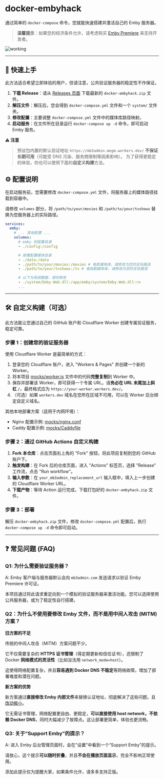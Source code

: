 # docker-embyhack

通过简单的 `docker-compose` 命令，您就能快速搭建并激活自己的 Emby 服务器。

> **温馨提示**：如果您的经济条件允许，请考虑购买 [Emby Premiere](https://emby.media/premiere.html) 来支持开发者。

![working](working.jpg)

---

## 🚀 快速上手

此方法适合希望立即体验的用户，但请注意，公共验证服务器的稳定性不作保证。

1.  **下载 Release**：请从 [Releases 页面](https://github.com/OpenGG/docker-embyhack/releases) 下载最新的 `docker-embyhack.zip` 文件。
2.  **解压文件**：解压后，您会得到 `docker-compose.yml` 文件和一个 `system/` 文件夹。
3.  **修改配置**：主要调整 `docker-compose.yml` 文件中的媒体库路径映射。
4.  **启动服务**：在文件所在目录运行 `docker-compose up -d` 命令，即可启动 Emby 服务。

**⚠️ 注意**

> 预设包内置的默认验证地址 `https://mb3admin.megm.workers.dev/` **不保证长期可用**（可能受 DNS 污染、服务商限制等因素影响）。
> 为了获得更稳定的体验，你也可以使用下面的**自定义构建**方法。

## ⚙️ 配置说明

在启动服务前，您需要修改 `docker-compose.yml` 文件，将服务器上的媒体路径挂载到容器中。

请修改 `volumes` 部分，将 `/path/to/your/movies` 和 `/path/to/your/tvshows` 替换为您服务器上的实际路径。

```yaml
services:
  emby:
    # ... 其他配置 ...
    volumes:
      # emby 的配置目录
      - ./config:/config

      # 按需配置媒体目录
      - ./data:/data
      - ./path/to/your/movies:/movies # 电影媒体库，请修改为您的实际路径
      - ./path/to/your/tvshows:/tv # 电视剧媒体库，请修改为您的实际路径

      # 以下为系统数据，请勿修改
      - ./system/Emby.Web.dll:/app/emby/system/Emby.Web.dll:ro
      ...
```
---

## 🛠️ 自定义构建（可选）

此方法能让您通过自己的 GitHub 账户和 Cloudflare Worker 创建专属验证服务，稳定可靠。

### 步骤 1：创建您的验证服务器

使用 Cloudflare Worker 是最简单的方式：

1.  登录您的 Cloudflare 账户，进入 "Workers & Pages" 并创建一个新的 Worker。
2.  将本项目 [mocks/worker.js](./mocks/worker.js) 文件中的代码**完整复制**到 Worker 中。
3.  保存并部署该 Worker，即可获得一个专属 URL。请**务必在 URL 末尾加上斜杠 `/`**，最终格式应为 `https://your-worker.workers.dev/`。
4.  （可选）如果 `workers.dev` 域名在您所在区域不可用，可以在 Worker 后台绑定自定义域名。

其他本地部署方案（适用于内网环境）：

* Nginx 配置示例: [mocks/nginx.conf](./mocks/nginx.conf)
* Caddy 配置示例: [mocks/Caddyfile](./mocks/Caddyfile)

### 步骤 2：通过 GitHub Actions 自定义构建

1.  **Fork 本仓库**：点击页面右上角的 "Fork" 按钮，将此项目复制到您的 GitHub 账户下。
2.  **触发构建**：在 Fork 后的仓库页面，进入 "Actions" 标签页，选择 "Release" 工作流，点击 "Run workflow"。
3.  **输入参数**：在 `your_mb3admin_replacement_url` 输入框中，填入上一步创建的 Cloudflare Worker URL。
4.  **下载产物**：等待 Action 运行完成，下载打包好的 `docker-embyhack.zip` 文件。

### 步骤 3：部署

解压 `docker-embyhack.zip` 文件，修改 `docker-compose.yml` 配置后，执行 `docker-compose up -d` 命令即可启动。

-----

## ❓ 常见问题 (FAQ)

### Q1: 为什么需要验证服务器？

A: Emby 客户端与服务器默认会向 `mb3admin.com` 发送请求以验证 Emby Premiere 许可证。

本项目通过将此请求重定向到一个模拟的验证服务器来激活功能。您可以选择使用公共服务器，或为了稳定性自行搭建。

### Q2：为什么不使用要修改 Emby 文件，而不是用中间人攻击 (MITM) 方案？

**旧方案的不足**

传统的中间人攻击（MITM）方案问题不少。

它不仅需要复杂的 **HTTPS 证书管理**（得定期更新和信任证书），还限制了 Docker **网络模式的灵活性**（比如没法用 `network_mode=host`）。

这使得网络配置复杂，并且**容易遇到 Docker DNS 不稳定**等网络故障，增加了部署难度和潜在问题。

**新方案的优势**

新方案通过**直接修改 Emby 内部文件**来替换认证地址，彻底解决了这些问题，且[改动极小](scripts/variables.yaml#L64..L70)。

它无需证书管理，网络配置更自由、更稳定，**可以直接使用 host network，不依赖 Docker DNS**，同时大幅减少了故障点。这让部署更简单，体验也更流畅。

### Q3: 关于“Support Emby”的提示？

A: 进入 Emby 后台管理页面时，会在“设置”中看到一个“Support Emby”的提示。

请放心，这个提示**可以随时折叠**，并且**不会在播放页面显示**，完全不影响正常使用。

添加此提示仅为提醒大家，如果条件允许，请多多支持正版。
